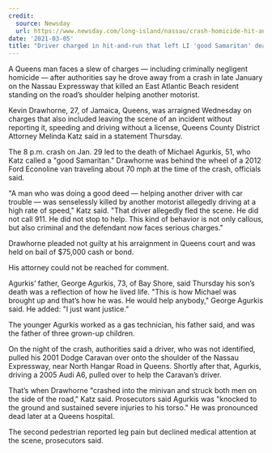 ```yaml
---
credit:
  source: Newsday
  url: https://www.newsday.com/long-island/nassau/crash-homicide-hit-and-run-nassau-expressway-1.50173347
date: '2021-03-05'
title: "Driver charged in hit-and-run that left LI 'good Samaritan' dead, authorities say"
---
```

A Queens man faces a slew of charges — including criminally negligent homicide — after authorities say he drove away from a crash in late January on the Nassau Expressway that killed an East Atlantic Beach resident standing on the road’s shoulder helping another motorist.

Kevin Drawhorne, 27, of Jamaica, Queens, was arraigned Wednesday on charges that also included leaving the scene of an incident without reporting it, speeding and driving without a license, Queens County District Attorney Melinda Katz said in a statement Thursday.

The 8 p.m. crash on Jan. 29 led to the death of Michael Agurkis, 51, who Katz called a "good Samaritan." Drawhorne was behind the wheel of a 2012 Ford Econoline van traveling about 70 mph at the time of the crash, officials said.

"A man who was doing a good deed — helping another driver with car trouble — was senselessly killed by another motorist allegedly driving at a high rate of speed," Katz said. "That driver allegedly fled the scene. He did not call 911. He did not stop to help. This kind of behavior is not only callous, but also criminal and the defendant now faces serious charges."

Drawhorne pleaded not guilty at his arraignment in Queens court and was held on bail of $75,000 cash or bond.

His attorney could not be reached for comment.

Agurkis’ father, George Agurkis, 73, of Bay Shore, said Thursday his son’s death was a reflection of how he lived life. "This is how Michael was brought up and that’s how he was. He would help anybody," George Agurkis said. He added: "I just want justice."

The younger Agurkis worked as a gas technician, his father said, and was the father of three grown-up children.

On the night of the crash, authorities said a driver, who was not identified, pulled his 2001 Dodge Caravan over onto the shoulder of the Nassau Expressway, near North Hangar Road in Queens. Shortly after that, Agurkis, driving a 2005 Audi A6, pulled over to help the Caravan’s driver.

That’s when Drawhorne "crashed into the minivan and struck both men on the side of the road," Katz said. Prosecutors said Agurkis was "knocked to the ground and sustained severe injuries to his torso." He was pronounced dead later at a Queens hospital.

The second pedestrian reported leg pain but declined medical attention at the scene, prosecutors said.
